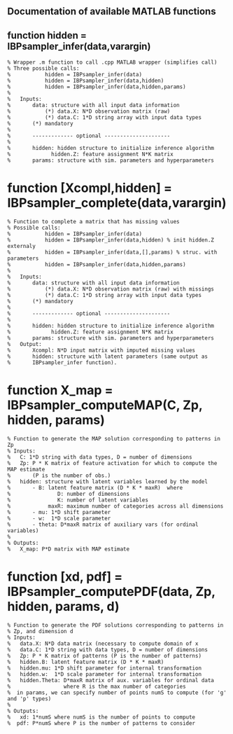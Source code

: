  Documentation of available MATLAB functions
 -------------------------------------------

 ## function hidden = IBPsampler_infer(data,varargin)

    % Wrapper .m function to call .cpp MATLAB wrapper (simplifies call)
    % Three possible calls:
    %           hidden = IBPsampler_infer(data)
    %           hidden = IBPsampler_infer(data,hidden)
    %           hidden = IBPsampler_infer(data,hidden,params)
    %
    %   Inputs:
    %       data: structure with all input data information
    %           (*) data.X: N*D observation matrix (raw)
    %           (*) data.C: 1*D string array with input data types
    %       (*) mandatory
    %
    %       ------------- optional ---------------------
    %
    %       hidden: hidden structure to initialize inference algorithm
    %             hidden.Z: feature assignment N*K matrix
    %       params: structure with sim. parameters and hyperparameters

# function [Xcompl,hidden] = IBPsampler_complete(data,varargin)

    % Function to complete a matrix that has missing values
    % Possible calls:
    %           hidden = IBPsampler_infer(data)
    %           hidden = IBPsampler_infer(data,hidden) % init hidden.Z externaly
    %           hidden = IBPsampler_infer(data,[],params) % struc. with parameters
    %           hidden = IBPsampler_infer(data,hidden,params)
    %
    %   Inputs:
    %       data: structure with all input data information
    %           (*) data.X: N*D observation matrix (raw) with missings
    %           (*) data.C: 1*D string array with input data types
    %       (*) mandatory
    %
    %       ------------- optional ---------------------
    %
    %       hidden: hidden structure to initialize inference algorithm
    %             hidden.Z: feature assignment N*K matrix
    %       params: structure with sim. parameters and hyperparameters
    %   Output:
    %       Xcompl: N*D input matrix with imputed missing values
    %       hidden: structure with latent parameters (same output as
    %       IBPsampler_infer function).

# function X_map = IBPsampler_computeMAP(C, Zp, hidden, params)

    % Function to generate the MAP solution corresponding to patterns in Zp
    % Inputs:
    %   C: 1*D string with data types, D = number of dimensions
    %   Zp: P * K matrix of feature activation for which to compute the MAP estimate
    %       (P is the number of obs.)
    %   hidden: structure with latent variables learned by the model
    %       - B: latent feature matrix (D * K * maxR)  where
    %               D: number of dimensions
    %               K: number of latent variables
    %            maxR: maximum number of categories across all dimensions
    %       - mu: 1*D shift parameter
    %       - w:  1*D scale parameter
    %       - theta: D*maxR matrix of auxiliary vars (for ordinal variables)
    %
    % Outputs:
    %   X_map: P*D matrix with MAP estimate


# function [xd, pdf] = IBPsampler_computePDF(data, Zp, hidden, params, d)

    % Function to generate the PDF solutions corresponding to patterns in
    % Zp, and dimension d
    % Inputs:
    %   data.X: N*D data matrix (necessary to compute domain of x
    %   data.C: 1*D string with data types, D = number of dimensions
    %   Zp: P * K matrix of patterns (P is the number of patterns)
    %   hidden.B: latent feature matrix (D * K * maxR)   
    %   hidden.mu: 1*D shift parameter for internal transformation
    %   hidden.w:  1*D scale parameter for internal transformation
    %   hidden.Theta: D*maxR matrix of aux. variables for ordinal data
    %                 where R is the max number of categories
    %  in params, we can specify number of points numS to compute (for 'g' and 'p' types)
    %
    % Outputs:
    %   xd: 1*numS where numS is the number of points to compute
    %  pdf: P*numS where P is the number of patterns to consider

